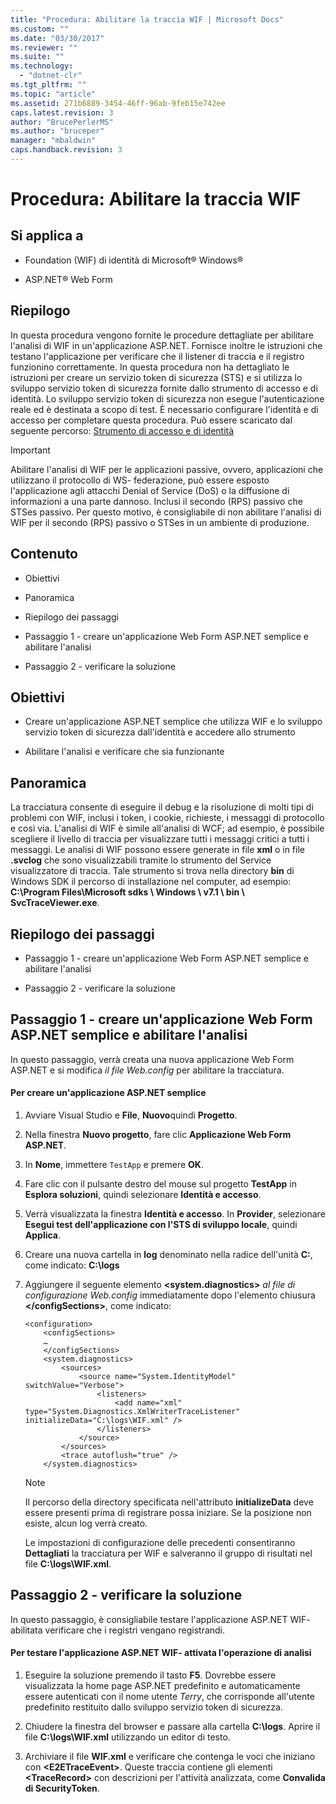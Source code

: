 ```yaml
---
title: "Procedura: Abilitare la traccia WIF | Microsoft Docs"
ms.custom: ""
ms.date: "03/30/2017"
ms.reviewer: ""
ms.suite: ""
ms.technology: 
  - "dotnet-clr"
ms.tgt_pltfrm: ""
ms.topic: "article"
ms.assetid: 271b6889-3454-46ff-96ab-9feb15e742ee
caps.latest.revision: 3
author: "BrucePerlerMS"
ms.author: "bruceper"
manager: "mbaldwin"
caps.handback.revision: 3
---
```

# Procedura: Abilitare la traccia WIF
## Si applica a  
  
-   Foundation \(WIF\) di identità di Microsoft® Windows®  
  
-   ASP.NET® Web Form  
  
## Riepilogo  
 In questa procedura vengono fornite le procedure dettagliate per abilitare l'analisi di WIF in un'applicazione ASP.NET.  Fornisce inoltre le istruzioni che testano l'applicazione per verificare che il listener di traccia e il registro funzionino correttamente.  In questa procedura non ha dettagliato le istruzioni per creare un servizio token di sicurezza \(STS\) e si utilizza lo sviluppo servizio token di sicurezza fornite dallo strumento di accesso e di identità.  Lo sviluppo servizio token di sicurezza non esegue l'autenticazione reale ed è destinata a scopo di test.  È necessario configurare l'identità e di accesso per completare questa procedura.  Può essere scaricato dal seguente percorso: [Strumento di accesso e di identità](http://go.microsoft.com/fwlink/?LinkID=245849)  
  
> [!IMPORTANT]
>  Abilitare l'analisi di WIF per le applicazioni passive, ovvero, applicazioni che utilizzano il protocollo di WS\- federazione, può essere esposto l'applicazione agli attacchi Denial of Service \(DoS\) o la diffusione di informazioni a una parte dannoso.  Inclusi il secondo \(RPS\) passivo che STSes passivo.  Per questo motivo, è consigliabile di non abilitare l'analisi di WIF per il secondo \(RPS\) passivo o STSes in un ambiente di produzione.  
  
## Contenuto  
  
-   Obiettivi  
  
-   Panoramica  
  
-   Riepilogo dei passaggi  
  
-   Passaggio 1 \- creare un'applicazione Web Form ASP.NET semplice e abilitare l'analisi  
  
-   Passaggio 2 \- verificare la soluzione  
  
## Obiettivi  
  
-   Creare un'applicazione ASP.NET semplice che utilizza WIF e lo sviluppo servizio token di sicurezza dall'identità e accedere allo strumento  
  
-   Abilitare l'analisi e verificare che sia funzionante  
  
## Panoramica  
 La tracciatura consente di eseguire il debug e la risoluzione di molti tipi di problemi con WIF, inclusi i token, i cookie, richieste, i messaggi di protocollo e così via.  L'analisi di WIF è simile all'analisi di WCF; ad esempio, è possibile scegliere il livello di traccia per visualizzare tutti i messaggi critici a tutti i messaggi.  Le analisi di WIF possono essere generate in file **xml** o in file **.svclog** che sono visualizzabili tramite lo strumento del Service visualizzatore di traccia.  Tale strumento si trova nella directory **bin** di Windows SDK il percorso di installazione nel computer, ad esempio: **C:\\Program Files\\Microsoft sdks \\ Windows \\ v7.1 \\ bin \\ SvcTraceViewer.exe**.  
  
## Riepilogo dei passaggi  
  
-   Passaggio 1 \- creare un'applicazione Web Form ASP.NET semplice e abilitare l'analisi  
  
-   Passaggio 2 \- verificare la soluzione  
  
## Passaggio 1 \- creare un'applicazione Web Form ASP.NET semplice e abilitare l'analisi  
 In questo passaggio, verrà creata una nuova applicazione Web Form ASP.NET e si modifica *il file Web.config* per abilitare la tracciatura.  
  
#### Per creare un'applicazione ASP.NET semplice  
  
1.  Avviare Visual Studio e **File**, **Nuovo**quindi **Progetto**.  
  
2.  Nella finestra **Nuovo progetto**, fare clic **Applicazione Web Form ASP.NET**.  
  
3.  In **Nome**, immettere `TestApp` e premere **OK**.  
  
4.  Fare clic con il pulsante destro del mouse sul progetto **TestApp** in **Esplora soluzioni**, quindi selezionare **Identità e accesso**.  
  
5.  Verrà visualizzata la finestra **Identità e accesso**.  In **Provider**, selezionare **Esegui test dell'applicazione con l'STS di sviluppo locale**, quindi **Applica**.  
  
6.  Creare una nuova cartella in **log** denominato nella radice dell'unità **C:**, come indicato: **C:\\logs**  
  
7.  Aggiungere il seguente elemento **\<system.diagnostics\>** *al file di configurazione Web.config* immediatamente dopo l'elemento chiusura **\<\/configSections\>**, come indicato:  
  
    ```  
    <configuration>  
        <configSections>  
        …  
        </configSections>  
        <system.diagnostics>  
            <sources>  
                <source name="System.IdentityModel" switchValue="Verbose">  
                    <listeners>  
                        <add name="xml" type="System.Diagnostics.XmlWriterTraceListener" initializeData="C:\logs\WIF.xml" />  
                    </listeners>  
                </source>  
            </sources>  
            <trace autoflush="true" />  
        </system.diagnostics>  
    ```  
  
    > [!NOTE]
    >  Il percorso della directory specificata nell'attributo **initializeData** deve essere presenti prima di registrare possa iniziare.  Se la posizione non esiste, alcun log verrà creato.  
  
     Le impostazioni di configurazione delle precedenti consentiranno **Dettagliati** la tracciatura per WIF e salveranno il gruppo di risultati nel file **C:\\logs\\WIF.xml**.  
  
## Passaggio 2 \- verificare la soluzione  
 In questo passaggio, è consigliabile testare l'applicazione ASP.NET WIF\- abilitata verificare che i registri vengano registrandi.  
  
#### Per testare l'applicazione ASP.NET WIF\- attivata l'operazione di analisi  
  
1.  Eseguire la soluzione premendo il tasto **F5**.  Dovrebbe essere visualizzata la home page ASP.NET predefinito e automaticamente essere autenticati con il nome utente *Terry*, che corrisponde all'utente predefinito restituito dallo sviluppo servizio token di sicurezza.  
  
2.  Chiudere la finestra del browser e passare alla cartella **C:\\logs**.  Aprire il file **C:\\logs\\WIF.xml** utilizzando un editor di testo.  
  
3.  Archiviare il file **WIF.xml** e verificare che contenga le voci che iniziano con **\<E2ETraceEvent\>**.  Queste traccia contiene gli elementi **\<TraceRecord\>** con descrizioni per l'attività analizzata, come **Convalida di SecurityToken**.